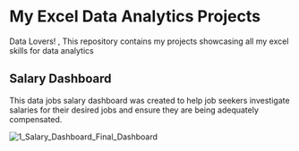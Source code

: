 # My Excel Data Analytics Projects
 Data Lovers! , This repository contains my projects showcasing all my excel skills for data analytics

 ## Salary Dashboard
 This data jobs salary dashboard was created to help job seekers investigate salaries for their desired jobs and ensure they are being adequately compensated.
 
![1_Salary_Dashboard_Final_Dashboard](https://github.com/user-attachments/assets/0b441b24-51ad-4655-8222-147d894747bb)
